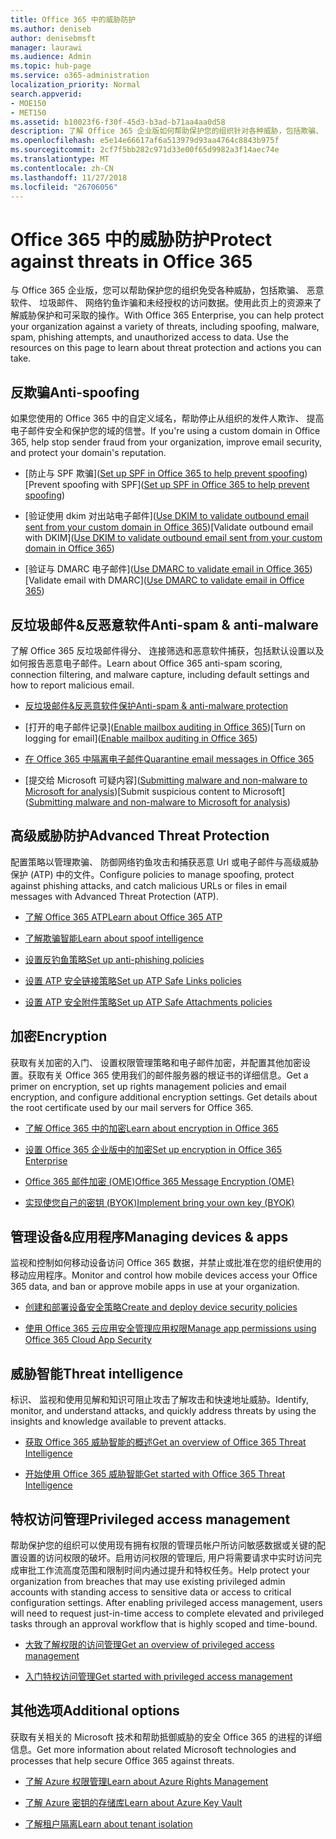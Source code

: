 ```yaml
---
title: Office 365 中的威胁防护
ms.author: deniseb
author: denisebmsft
manager: laurawi
ms.audience: Admin
ms.topic: hub-page
ms.service: o365-administration
localization_priority: Normal
search.appverid:
- MOE150
- MET150
ms.assetid: b10023f6-f30f-45d3-b3ad-b71aa4aa0d58
description: 了解 Office 365 企业版如何帮助保护您的组织针对各种威胁，包括欺骗、 恶意软件、 垃圾邮件、 网络钓鱼诈骗和未经授权的访问数据。
ms.openlocfilehash: e5e14e66617af6a513979d93aa4764c8843b975f
ms.sourcegitcommit: 2cf7f5bb282c971d33e00f65d9982a3f14aec74e
ms.translationtype: MT
ms.contentlocale: zh-CN
ms.lasthandoff: 11/27/2018
ms.locfileid: "26706056"
---
```

# <a name="protect-against-threats-in-office-365"></a><span data-ttu-id="8fd36-103">Office 365 中的威胁防护</span><span class="sxs-lookup"><span data-stu-id="8fd36-103">Protect against threats in Office 365</span></span>

<span data-ttu-id="8fd36-p101">与 Office 365 企业版，您可以帮助保护您的组织免受各种威胁，包括欺骗、 恶意软件、 垃圾邮件、 网络钓鱼诈骗和未经授权的访问数据。使用此页上的资源来了解威胁保护和可采取的操作。</span><span class="sxs-lookup"><span data-stu-id="8fd36-p101">With Office 365 Enterprise, you can help protect your organization against a variety of threats, including spoofing, malware, spam, phishing attempts, and unauthorized access to data. Use the resources on this page to learn about threat protection and actions you can take.</span></span>
  
## <a name="anti-spoofing"></a><span data-ttu-id="8fd36-106">反欺骗</span><span class="sxs-lookup"><span data-stu-id="8fd36-106">Anti-spoofing</span></span>

<span data-ttu-id="8fd36-107">如果您使用的 Office 365 中的自定义域名，帮助停止从组织的发件人欺诈、 提高电子邮件安全和保护您的域的信誉。</span><span class="sxs-lookup"><span data-stu-id="8fd36-107">If you're using a custom domain in Office 365, help stop sender fraud from your organization, improve email security, and protect your domain's reputation.</span></span>
  
- <span data-ttu-id="8fd36-108">[防止与 SPF 欺骗]([Set up SPF in Office 365 to help prevent spoofing](set-up-spf-in-office-365-to-help-prevent-spoofing.md))</span><span class="sxs-lookup"><span data-stu-id="8fd36-108">[Prevent spoofing with SPF]([Set up SPF in Office 365 to help prevent spoofing](set-up-spf-in-office-365-to-help-prevent-spoofing.md))</span></span>
    
- <span data-ttu-id="8fd36-109">[验证使用 dkim 对出站电子邮件]([Use DKIM to validate outbound email sent from your custom domain in Office 365](use-dkim-to-validate-outbound-email.md))</span><span class="sxs-lookup"><span data-stu-id="8fd36-109">[Validate outbound email with DKIM]([Use DKIM to validate outbound email sent from your custom domain in Office 365](use-dkim-to-validate-outbound-email.md))</span></span>
    
- <span data-ttu-id="8fd36-110">[验证与 DMARC 电子邮件]([Use DMARC to validate email in Office 365](use-dmarc-to-validate-email.md))</span><span class="sxs-lookup"><span data-stu-id="8fd36-110">[Validate email with DMARC]([Use DMARC to validate email in Office 365](use-dmarc-to-validate-email.md))</span></span>
    
## <a name="anti-spam-amp-anti-malware"></a><span data-ttu-id="8fd36-111">反垃圾邮件&amp;反恶意软件</span><span class="sxs-lookup"><span data-stu-id="8fd36-111">Anti-spam &amp; anti-malware</span></span>

<span data-ttu-id="8fd36-112">了解 Office 365 反垃圾邮件得分、 连接筛选和恶意软件捕获，包括默认设置以及如何报告恶意电子邮件。</span><span class="sxs-lookup"><span data-stu-id="8fd36-112">Learn about Office 365 anti-spam scoring, connection filtering, and malware capture, including default settings and how to report malicious email.</span></span>
  
- [<span data-ttu-id="8fd36-113">反垃圾邮件&amp;反恶意软件保护</span><span class="sxs-lookup"><span data-stu-id="8fd36-113">Anti-spam &amp; anti-malware protection</span></span>](anti-spam-and-anti-malware-protection.md)
    
- <span data-ttu-id="8fd36-114">[打开的电子邮件记录]([Enable mailbox auditing in Office 365](enable-mailbox-auditing.md))</span><span class="sxs-lookup"><span data-stu-id="8fd36-114">[Turn on logging for email]([Enable mailbox auditing in Office 365](enable-mailbox-auditing.md))</span></span>
    
- [<span data-ttu-id="8fd36-115">在 Office 365 中隔离电子邮件</span><span class="sxs-lookup"><span data-stu-id="8fd36-115">Quarantine email messages in Office 365</span></span>](quarantine-email-messages.md)
    
- <span data-ttu-id="8fd36-116">[提交给 Microsoft 可疑内容]([Submitting malware and non-malware to Microsoft for analysis](submitting-malware-and-non-malware-to-microsoft-for-analysis.md))</span><span class="sxs-lookup"><span data-stu-id="8fd36-116">[Submit suspicious content to Microsoft]([Submitting malware and non-malware to Microsoft for analysis](submitting-malware-and-non-malware-to-microsoft-for-analysis.md))</span></span>
    
## <a name="advanced-threat-protection"></a><span data-ttu-id="8fd36-117">高级威胁防护</span><span class="sxs-lookup"><span data-stu-id="8fd36-117">Advanced Threat Protection</span></span>

<span data-ttu-id="8fd36-118">配置策略以管理欺骗、 防御网络钓鱼攻击和捕获恶意 Url 或电子邮件与高级威胁保护 (ATP) 中的文件。</span><span class="sxs-lookup"><span data-stu-id="8fd36-118">Configure policies to manage spoofing, protect against phishing attacks, and catch malicious URLs or files in email messages with Advanced Threat Protection (ATP).</span></span>
  
- [<span data-ttu-id="8fd36-119">了解 Office 365 ATP</span><span class="sxs-lookup"><span data-stu-id="8fd36-119">Learn about Office 365 ATP</span></span>](office-365-atp.md)
    
- [<span data-ttu-id="8fd36-120">了解欺骗智能</span><span class="sxs-lookup"><span data-stu-id="8fd36-120">Learn about spoof intelligence</span></span>](learn-about-spoof-intelligence.md)
    
- [<span data-ttu-id="8fd36-121">设置反钓鱼策略</span><span class="sxs-lookup"><span data-stu-id="8fd36-121">Set up anti-phishing policies</span></span>](set-up-anti-phishing-policies.md)
    
- [<span data-ttu-id="8fd36-122">设置 ATP 安全链接策略</span><span class="sxs-lookup"><span data-stu-id="8fd36-122">Set up ATP Safe Links policies</span></span>](set-up-atp-safe-links-policies.md)
    
- [<span data-ttu-id="8fd36-123">设置 ATP 安全附件策略</span><span class="sxs-lookup"><span data-stu-id="8fd36-123">Set up ATP Safe Attachments policies</span></span>](set-up-atp-safe-attachments-policies.md)
    
## <a name="encryption"></a><span data-ttu-id="8fd36-124">加密</span><span class="sxs-lookup"><span data-stu-id="8fd36-124">Encryption</span></span>

<span data-ttu-id="8fd36-p102">获取有关加密的入门、 设置权限管理策略和电子邮件加密，并配置其他加密设置。获取有关 Office 365 使用我们的邮件服务器的根证书的详细信息。</span><span class="sxs-lookup"><span data-stu-id="8fd36-p102">Get a primer on encryption, set up rights management policies and email encryption, and configure additional encryption settings. Get details about the root certificate used by our mail servers for Office 365.</span></span>
  
- [<span data-ttu-id="8fd36-127">了解 Office 365 中的加密</span><span class="sxs-lookup"><span data-stu-id="8fd36-127">Learn about encryption in Office 365</span></span>](encryption.md)
    
- [<span data-ttu-id="8fd36-128">设置 Office 365 企业版中的加密</span><span class="sxs-lookup"><span data-stu-id="8fd36-128">Set up encryption in Office 365 Enterprise</span></span>](set-up-encryption.md)
    
- [<span data-ttu-id="8fd36-129">Office 365 邮件加密 (OME)</span><span class="sxs-lookup"><span data-stu-id="8fd36-129">Office 365 Message Encryption (OME)</span></span>](ome.md)
    
- [<span data-ttu-id="8fd36-130">实现使您自己的密钥 (BYOK)</span><span class="sxs-lookup"><span data-stu-id="8fd36-130">Implement bring your own key (BYOK)</span></span>](https://docs.microsoft.com/azure/key-vault/key-vault-hsm-protected-keys#implementing-bring-your-own-key-byok-for-azure-key-vault)
    
## <a name="managing-devices-amp-apps"></a><span data-ttu-id="8fd36-131">管理设备&amp;应用程序</span><span class="sxs-lookup"><span data-stu-id="8fd36-131">Managing devices &amp; apps</span></span>

<span data-ttu-id="8fd36-132">监视和控制如何移动设备访问 Office 365 数据，并禁止或批准在您的组织使用的移动应用程序。</span><span class="sxs-lookup"><span data-stu-id="8fd36-132">Monitor and control how mobile devices access your Office 365 data, and ban or approve mobile apps in use at your organization.</span></span>
  
- [<span data-ttu-id="8fd36-133">创建和部署设备安全策略</span><span class="sxs-lookup"><span data-stu-id="8fd36-133">Create and deploy device security policies</span></span>](https://support.office.com/article/d310f556-8bfb-497b-9bd7-fe3c36ea2fd6)
    
- [<span data-ttu-id="8fd36-134">使用 Office 365 云应用安全管理应用权限</span><span class="sxs-lookup"><span data-stu-id="8fd36-134">Manage app permissions using Office 365 Cloud App Security</span></span>](manage-app-permissions-in-ocas.md)
    
## <a name="threat-intelligence"></a><span data-ttu-id="8fd36-135">威胁智能</span><span class="sxs-lookup"><span data-stu-id="8fd36-135">Threat intelligence</span></span>

<span data-ttu-id="8fd36-136">标识、 监视和使用见解和知识可阻止攻击了解攻击和快速地址威胁。</span><span class="sxs-lookup"><span data-stu-id="8fd36-136">Identify, monitor, and understand attacks, and quickly address threats by using the insights and knowledge available to prevent attacks.</span></span>
  
- [<span data-ttu-id="8fd36-137">获取 Office 365 威胁智能的概述</span><span class="sxs-lookup"><span data-stu-id="8fd36-137">Get an overview of Office 365 Threat Intelligence</span></span>](office-365-ti.md)
    
- [<span data-ttu-id="8fd36-138">开始使用 Office 365 威胁智能</span><span class="sxs-lookup"><span data-stu-id="8fd36-138">Get started with Office 365 Threat Intelligence</span></span>](get-started-with-ti.md)
    
## <a name="privileged-access-management"></a><span data-ttu-id="8fd36-139">特权访问管理</span><span class="sxs-lookup"><span data-stu-id="8fd36-139">Privileged access management</span></span>

<span data-ttu-id="8fd36-p103">帮助保护您的组织可以使用现有拥有权限的管理员帐户所访问敏感数据或关键的配置设置的访问权限的破坏。启用访问权限的管理后, 用户将需要请求中实时访问完成审批工作流高度范围和限制时间内通过提升和特权任务。</span><span class="sxs-lookup"><span data-stu-id="8fd36-p103">Help protect your organization from breaches that may use existing privileged admin accounts with standing access to sensitive data or access to critical configuration settings. After enabling privileged access management, users will need to request just-in-time access to complete elevated and privileged tasks through an approval workflow that is highly scoped and time-bound.</span></span>
  
- [<span data-ttu-id="8fd36-142">大致了解权限的访问管理</span><span class="sxs-lookup"><span data-stu-id="8fd36-142">Get an overview of privileged access management</span></span>](privileged-access-management-overview.md)
    
- [<span data-ttu-id="8fd36-143">入门特权访问管理</span><span class="sxs-lookup"><span data-stu-id="8fd36-143">Get started with privileged access management</span></span>](privileged-access-management-configuration.md)

## <a name="additional-options"></a><span data-ttu-id="8fd36-144">其他选项</span><span class="sxs-lookup"><span data-stu-id="8fd36-144">Additional options</span></span>

<span data-ttu-id="8fd36-145">获取有关相关的 Microsoft 技术和帮助抵御威胁的安全 Office 365 的进程的详细信息。</span><span class="sxs-lookup"><span data-stu-id="8fd36-145">Get more information about related Microsoft technologies and processes that help secure Office 365 against threats.</span></span>
  
- [<span data-ttu-id="8fd36-146">了解 Azure 权限管理</span><span class="sxs-lookup"><span data-stu-id="8fd36-146">Learn about Azure Rights Management</span></span>](https://docs.microsoft.com/information-protection/understand-explore/what-is-azure-rms)
    
- [<span data-ttu-id="8fd36-147">了解 Azure 密钥的存储库</span><span class="sxs-lookup"><span data-stu-id="8fd36-147">Learn about Azure Key Vault</span></span>](https://docs.microsoft.com/azure/key-vault/)
    
- [<span data-ttu-id="8fd36-148">了解租户隔离</span><span class="sxs-lookup"><span data-stu-id="8fd36-148">Learn about tenant isolation</span></span>](http://download.microsoft.com/download/3/F/0/3F0420A2-657B-44B6-B21E-D7BD98A94390/Tenant%20Isolation%20in%20Office%20365.pdf)
    

